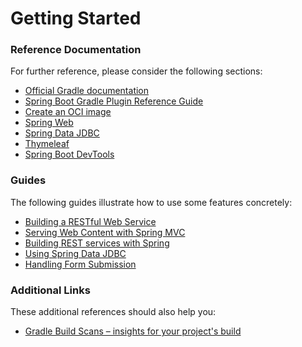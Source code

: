 # Getting Started

### Reference Documentation
For further reference, please consider the following sections:

* [Official Gradle documentation](https://docs.gradle.org)
* [Spring Boot Gradle Plugin Reference Guide](https://docs.spring.io/spring-boot/3.5.0/gradle-plugin)
* [Create an OCI image](https://docs.spring.io/spring-boot/3.5.0/gradle-plugin/packaging-oci-image.html)
* [Spring Web](https://docs.spring.io/spring-boot/3.5.0/reference/web/servlet.html)
* [Spring Data JDBC](https://docs.spring.io/spring-boot/3.5.0/reference/data/sql.html#data.sql.jdbc)
* [Thymeleaf](https://docs.spring.io/spring-boot/3.5.0/reference/web/servlet.html#web.servlet.spring-mvc.template-engines)
* [Spring Boot DevTools](https://docs.spring.io/spring-boot/3.5.0/reference/using/devtools.html)

### Guides
The following guides illustrate how to use some features concretely:

* [Building a RESTful Web Service](https://spring.io/guides/gs/rest-service/)
* [Serving Web Content with Spring MVC](https://spring.io/guides/gs/serving-web-content/)
* [Building REST services with Spring](https://spring.io/guides/tutorials/rest/)
* [Using Spring Data JDBC](https://github.com/spring-projects/spring-data-examples/tree/master/jdbc/basics)
* [Handling Form Submission](https://spring.io/guides/gs/handling-form-submission/)

### Additional Links
These additional references should also help you:

* [Gradle Build Scans – insights for your project's build](https://scans.gradle.com#gradle)

